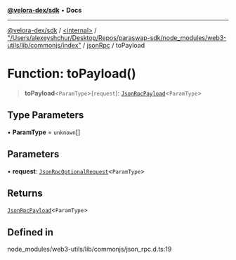 [**@velora-dex/sdk**](../../../../../../README.md) • **Docs**

***

[@velora-dex/sdk](../../../../../../globals.md) / [\<internal\>](../../../../../README.md) / ["/Users/alexeyshchur/Desktop/Repos/paraswap-sdk/node\_modules/web3-utils/lib/commonjs/index"](../../../README.md) / [jsonRpc](../README.md) / toPayload

# Function: toPayload()

> **toPayload**\<`ParamType`\>(`request`): [`JsonRpcPayload`](../../../../../type-aliases/JsonRpcPayload.md)\<`ParamType`\>

## Type Parameters

• **ParamType** = `unknown`[]

## Parameters

• **request**: [`JsonRpcOptionalRequest`](../../../../../interfaces/JsonRpcOptionalRequest.md)\<`ParamType`\>

## Returns

[`JsonRpcPayload`](../../../../../type-aliases/JsonRpcPayload.md)\<`ParamType`\>

## Defined in

node\_modules/web3-utils/lib/commonjs/json\_rpc.d.ts:19
